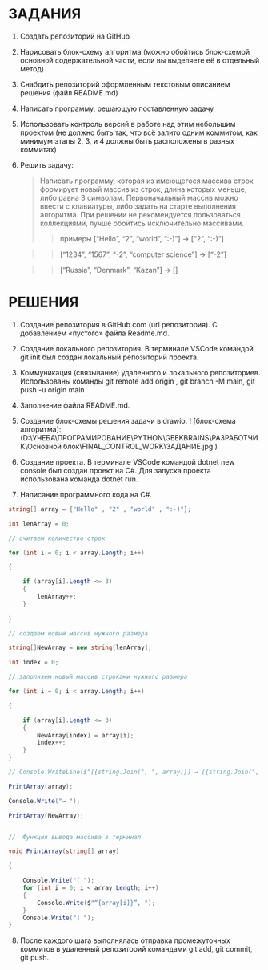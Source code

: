 # ЗАДАНИЯ
1. Создать репозиторий на GitHub
2. Нарисовать блок-схему алгоритма (можно обойтись блок-схемой основной содержательной части, если вы выделяете её в отдельный метод)
3. Снабдить репозиторий оформленным текстовым описанием решения (файл README.md)
4. Написать программу, решающую поставленную задачу
5. Использовать контроль версий в работе над этим небольшим проектом (не должно быть так, что всё залито одним коммитом, как минимум этапы 2, 3, и 4 должны быть расположены в разных коммитах)
6. Решить задачу:
   > Написать программу, которая из имеющегося массива строк формирует новый массив из строк, длина которых меньше, либо равна 3 символам.
   > Первоначальный массив можно ввести с клавиатуры, либо задать на старте выполнения алгоритма. При решении не рекомендуется пользоваться коллекциями, лучше обойтись исключительно массивами.
   >> примеры
   >>  [“Hello”, “2”, “world”, “:-)”] → [“2”, “:-)”]

   >> [“1234”, “1567”, “-2”, “computer science”] → [“-2”]

   >> [“Russia”, “Denmark”, “Kazan”] → []

# РЕШЕНИЯ
1. Создание репозитория в GitHub.com (url репозитория). С добавлением «пустого» файла Readme.md.
2. Создание локального репозитория. В терминале VSCode командой git init был создан локальный репозиторий проекта.
3. Коммуникация (связывание) удаленного и локального репозиториев. Использованы команды git remote add origin <url>, git branch -M main, git push -u origin main
4. Заполнение файла README.md.
5. Cоздание блок-схемы решения задачи в drawio.
!
[блок-схема алгоритма]:(D:\УЧЕБА\ПРОГРАМИРОВАНИЕ\PYTHON\GEEKBRAINS\РАЗРАБОТЧИК\Основной блок\FINAL_CONTROL_WORK\ЗАДАНИЕ.jpg )

6. Создание проекта. В терминале VSCode командой dotnet new console был создан проект на C#. Для запуска проекта использована команда dotnet run.
7. Написание программного кода на C#.

```c#
string[] array = {"Hello" , "2" , "world" , ":-)"};

int lenArray = 0;

// считаем количество строк

for (int i = 0; i < array.Length; i++)

{

    if (array[i].Length <= 3)
    {
        lenArray++;
    }
    
}

// создаем новый массив нужного размера

string[]NewArray = new string[lenArray];

int index = 0;

// заполняем новый массив строками нужного размера

for (int i = 0; i < array.Length; i++)

{

    if (array[i].Length <= 3)
    {
        NewArray[index] = array[i];
        index++;
    }
}

// Console.WriteLine($"[{string.Join(", ", array)}] → [{string.Join(", ", NewArray)}]");

PrintArray(array);

Console.Write("→ ");

PrintArray(NewArray);


//  Функция вывода массива в терминал

void PrintArray(string[] array)

{

    Console.Write("[ ");
    for (int i = 0; i < array.Length; i++)
    {
        Console.Write($"“{array[i]}”, ");
    }
    Console.Write("] ");
}

```


8. После каждого шага выполнялась отправка промежуточных коммитов в удаленный репозиторий командами git add, git commit, git push.
